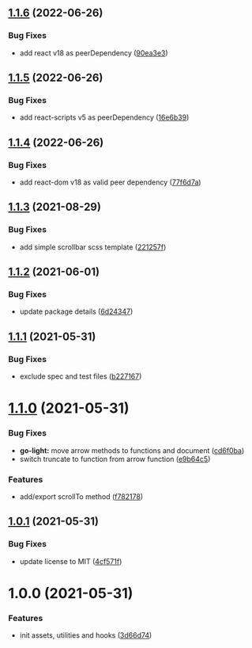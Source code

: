 ## [1.1.6](https://github.com/nydelic/toolbox/compare/v1.1.5...v1.1.6) (2022-06-26)


### Bug Fixes

* add react v18 as peerDependency ([90ea3e3](https://github.com/nydelic/toolbox/commit/90ea3e39e5f9b4cab3af67ef19db8e22ccb663b6))

## [1.1.5](https://github.com/nydelic/toolbox/compare/v1.1.4...v1.1.5) (2022-06-26)


### Bug Fixes

* add react-scripts v5 as peerDependency ([16e6b39](https://github.com/nydelic/toolbox/commit/16e6b390131b83b7dc9ea89cf75370a730ed4e8c))

## [1.1.4](https://github.com/nydelic/toolbox/compare/v1.1.3...v1.1.4) (2022-06-26)


### Bug Fixes

* add react-dom v18 as valid peer dependency ([77f6d7a](https://github.com/nydelic/toolbox/commit/77f6d7af63f454f67129e66eacc0e3abb606513e))

## [1.1.3](https://github.com/nydelic/toolbox/compare/v1.1.2...v1.1.3) (2021-08-29)


### Bug Fixes

* add simple scrollbar scss template ([221257f](https://github.com/nydelic/toolbox/commit/221257f263f0e16941513e9cbfa743dc632df926))

## [1.1.2](https://github.com/nydelic/toolbox/compare/v1.1.1...v1.1.2) (2021-06-01)


### Bug Fixes

* update package details ([6d24347](https://github.com/nydelic/toolbox/commit/6d24347976e730fd8479f6d8664b37eb01d8267b))

## [1.1.1](https://github.com/nydelic/toolbox/compare/v1.1.0...v1.1.1) (2021-05-31)


### Bug Fixes

* exclude spec and test files ([b227167](https://github.com/nydelic/toolbox/commit/b227167d1fb0d212659a7e420f560fa77ad9b6ab))

# [1.1.0](https://github.com/nydelic/toolbox/compare/v1.0.1...v1.1.0) (2021-05-31)


### Bug Fixes

* **go-light:** move arrow methods to functions and document ([cd6f0ba](https://github.com/nydelic/toolbox/commit/cd6f0ba20bc131596f6b704b71b00e876a09fa5d))
* switch truncate to function from arrow function ([e9b64c5](https://github.com/nydelic/toolbox/commit/e9b64c5f43bd52f9763959e88ddb041380dd5e9e))


### Features

* add/export scrollTo method ([f782178](https://github.com/nydelic/toolbox/commit/f782178627325175c496b1ccaec236a2f33860f9))

## [1.0.1](https://github.com/nydelic/toolbox/compare/v1.0.0...v1.0.1) (2021-05-31)


### Bug Fixes

* update license to MIT ([4cf571f](https://github.com/nydelic/toolbox/commit/4cf571f5314a3f12cc4a4aa7cd1307540763bd6f))

# 1.0.0 (2021-05-31)


### Features

* init assets, utilities and hooks ([3d66d74](https://github.com/nydelic/toolbox/commit/3d66d7468375c073bbfe55d4321c5d4ae570d951))
